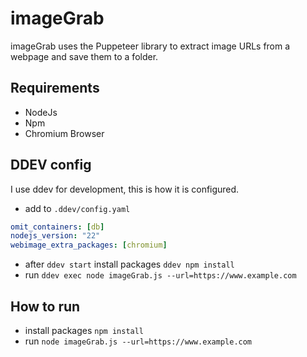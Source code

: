 # imageGrab 

imageGrab uses the Puppeteer library to extract image URLs from a webpage and save them to a folder. 

## Requirements

- NodeJs
- Npm
- Chromium Browser

## DDEV config

I use ddev for development, this is how it is configured.

-  add to `.ddev/config.yaml`

```yaml
omit_containers: [db]
nodejs_version: "22"
webimage_extra_packages: [chromium]
```

- after `ddev start` install packages `ddev npm install`
- run `ddev exec node imageGrab.js --url=https://www.example.com`

## How to run
- install packages `npm install`
- run `node imageGrab.js --url=https://www.example.com`